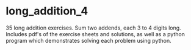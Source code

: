 # long_addition_4
35 long addition exercises. Sum two addends, each 3 to 4 digits long. Includes pdf's of the exercise sheets and solutions, as well as a python program which demonstrates solving each problem using python. 
